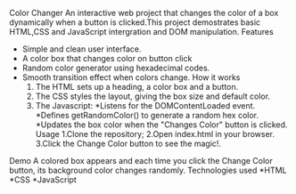 Color Changer
An interactive web project that changes the color of a box dynamically when a button is clicked.This project demostrates basic HTML,CSS and JavaScript intergration and DOM  manipulation.
Features
* Simple and clean user interface.
* A color box that changes color on button click
* Random color generator using hexadecimal codes.
* Smooth transition effect when colors change.
  How it works
  1. The HTML sets up a heading, a color box and a button.
  2. The CSS styles the layout, giving the box size and default color.
  3. The Javascript:
     *Listens for the DOMContentLoaded event.
     *Defines getRandomColor() to generate a random hex color.
     *Updates the box color when the "Changes Color" button is clicked.
 Usage
1.Clone the repository;
2.Open index.html in your browser.
3.Click the Change Color button to see the magic!.
 
Demo
A colored box appears and each time you click the Change Color button, its background color changes randomly.
Technologies used
*HTML
*CSS
*JavaScript

  
